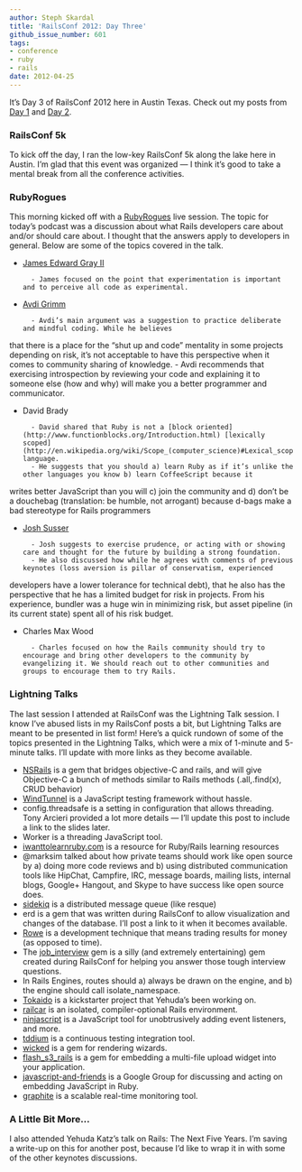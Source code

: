 ```yaml
---
author: Steph Skardal
title: 'RailsConf 2012: Day Three'
github_issue_number: 601
tags:
- conference
- ruby
- rails
date: 2012-04-25
---
```




It’s Day 3 of RailsConf 2012 here in Austin Texas. Check out my posts from [Day 1](/blog/2012/04/railsconf-2012-day-one) and [Day 2](/blog/2012/04/railsconf-2012-day-two).

### RailsConf 5k

To kick off the day, I ran the low-key RailsConf 5k along the lake here in Austin. I’m glad that this event was organized —
I think it’s good to take a mental break from all the conference activities.

### RubyRogues

This morning kicked off with a [RubyRogues](https://devchat.tv/ruby-rogues) live session. The topic for today’s podcast was a discussion about what Rails developers care about and/or should care about. I thought that the answers apply to developers in general. Below are some of the topics covered in the talk.


- [James Edward Gray II](http://graysoftinc.com/)

        - James focused on the point that experimentation is important and to perceive all code as experimental.

- [Avdi Grimm](https://twitter.com/avdi)

        - Avdi’s main argument was a suggestion to practice deliberate and mindful coding. While he believes 
that there is a place for the “shut up and code” mentality in some projects depending on risk, it’s not acceptable to have this perspective when it comes to community sharing of knowledge.
        - Avdi recommends that exercising introspection by reviewing your code and explaining it to someone else (how and why) will make you a better programmer and communicator.

- David Brady

        - David shared that Ruby is not a [block oriented](http://www.functionblocks.org/Introduction.html) [lexically scoped](http://en.wikipedia.org/wiki/Scope_(computer_science)#Lexical_scoping_and_dynamic_scoping) language.
        - He suggests that you should a) learn Ruby as if it’s unlike the other languages you know b) learn CoffeeScript because it 
writes better JavaScript than you will c) join the community and d) don’t be a douchebag (translation: be humble, not arrogant)
because d-bags make a bad stereotype for Rails programmers

- [Josh Susser](http://blog.hasmanythrough.com/)

        - Josh suggests to exercise prudence, or acting with or showing care and thought for the future by building a strong foundation.
        - He also discussed how while he agrees with comments of previous keynotes (loss aversion is pillar of conservatism, experienced
developers have a lower tolerance for technical debt), that he also has the perspective that he has a limited budget for risk 
in projects. From his experience, bundler was a huge win in minimizing risk, but asset pipeline (in its current state) spent all
of his risk budget.

- Charles Max Wood

        - Charles focused on how the Rails community should try to encourage and bring other developers to the community by evangelizing it. We should reach out to other communities and groups to encourage them to try Rails.

### Lightning Talks

The last session I attended at RailsConf was the Lightning Talk session. I know I’ve abused lists in my RailsConf posts a bit, but Lightning Talks are meant to be presented in list form! Here’s a quick rundown of some of the topics presented in the Lightning Talks, which were a mix of 1-minute and 5-minute talks. I’ll update with more links as they become available.

- [NSRails](https://github.com/dingbat/nsrails) is a gem that bridges objective-C and rails, and will give Objective-C a bunch of methods similar to Rails methods (.all,.find(x), CRUD behavior)
- [WindTunnel](https://github.com/thatdutchguy/windtunnel) is a JavaScript testing framework without hassle.
- config.threadsafe is a setting in configuration that allows threading. Tony Arcieri provided a lot more details — I’ll update this post to include a link to the slides later.
- Worker is a threading JavaScript tool.
- [iwanttolearnruby.com](http://iwanttolearnruby.com/) is a resource for Ruby/Rails learning resources
- @marksim talked about how private teams should work like open source by a) doing more code reviews and b) using distributed communication tools like HipChat, Campfire, IRC, message boards, mailing lists, internal blogs, Google+ Hangout, and Skype to have success like open source does.
- [sidekiq](https://github.com/mperham/sidekiq) is a distributed message queue (like resque)
- erd is a gem that was written during RailsConf to allow visualization and changes of the database. I’ll post a link to it when it becomes available.
- [Rowe](http://www.gorowe.com/) is a development technique that means trading results for money (as opposed to time).
- The [job_interview](https://github.com/ruby-jokes/job_interview) gem is a silly (and extremely entertaining) gem created during RailsConf for helping you answer those tough interview questions.
- In Rails Engines, routes should a) always be drawn on the engine, and b) the engine should call isolate_namespace.
- [Tokaido](https://yehudakatz.com/2012/04/13/tokaido-my-hopes-and-dreams/) is a kickstarter project that Yehuda’s been working on.
- [railcar](https://github.com/arcturo/Railcar) is an isolated, compiler-optional Rails environment.
- [ninjascript](https://github.com/LRDesign/NinjaScript) is a JavaScript tool for unobtrusively adding event listeners, and more.
- [tddium](https://twitter.com/tddium) is a continuous testing integration tool.
- [wicked](https://github.com/schneems/wicked) is a gem for rendering wizards.
- [flash_s3_rails](https://github.com/shwoodard/flash_s3_rails) is a gem for embedding a multi-file upload widget into your application.
- [javascript-and-friends](https://groups.google.com/forum/#!forum/javascript-and-friends) is a Google Group for discussing and acting on embedding JavaScript in Ruby.
- [graphite](https://graphiteapp.org/) is a scalable real-time monitoring tool.

### A Little Bit More...

I also attended Yehuda Katz’s talk on Rails: The Next Five Years. I’m saving a write-up on this for another post, because I’d like to wrap it in with some of the other keynotes discussions.


